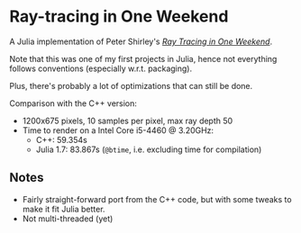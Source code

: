 # Ray-tracing in One Weekend

A Julia implementation of Peter Shirley's [*Ray Tracing in One Weekend*](https://raytracing.github.io/books/RayTracingInOneWeekend.html).

Note that this was one of my first projects in Julia, 
hence not everything follows conventions (especially w.r.t. 
packaging). 

Plus, there's probably a lot of optimizations that can still be done.

Comparison with the C++ version:

* 1200x675 pixels, 10 samples per pixel, max ray depth 50
* Time to render on a Intel Core i5-4460 @ 3.20GHz:
    * C++: 59.354s
    * Julia 1.7: 83.867s (`@btime`, i.e. excluding time for compilation)

## Notes

* Fairly straight-forward port from the C++ code, but with some 
  tweaks to make it fit Julia better.
* Not multi-threaded (yet)
